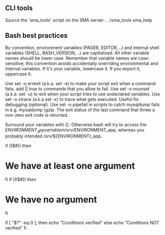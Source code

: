 
CLI tools
---------
Source the 'sma_tools' script on the SMA server:
. ./sma_tools
sma_help


Bash best practices
-------------------
By convention, environment variables (PAGER, EDITOR, ..) and internal shell 
variables (SHELL, BASH_VERSION, ..) are capitalized.  All other variable names 
should be lower case.  Remember that variable names are case-sensitive; this 
convention avoids accidentally overriding environmental and internal variables.
If it's your variable, lowercase it. If you export it, uppercase it.

Use set -o errexit (a.k.a. set -e) to make your script exit when a command fails.  add || true to commands that you allow to fail.
Use set -o nounset (a.k.a. set -u) to exit when your script tries to use undeclared variables.
Use set -o xtrace (a.k.a set -x) to trace what gets executed. Useful for debugging (optional).
Use set -o pipefail in scripts to catch mysqldump fails in e.g. mysqldump |gzip. The exit status of the last command that threw a non-zero exit code is returned.

Surround your variables with {}. Otherwise bash will try to access the $ENVIRONMENT_app 
variable in /srv/$ENVIRONMENT_app, whereas you probably intended /srv/${ENVIRONMENT}_app.

if
  (($#))
then
  # We have at least one argument
fi
if
  ((!$#))
then
  # We have no argument
fi

if [ "$?" -eq 0 ]; then
    echo "Conditions verified"
else
    echo "Conditions NOT verified"
fi
